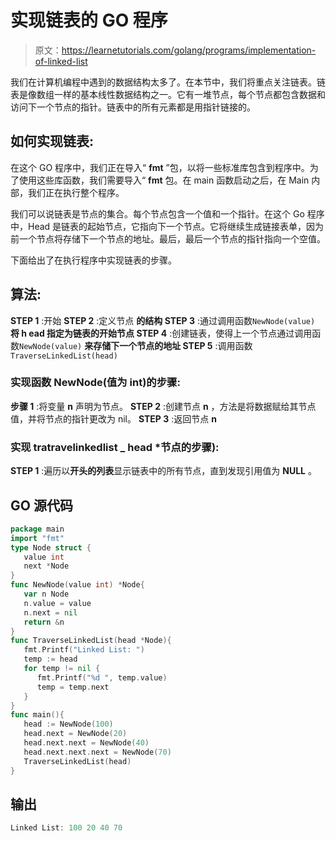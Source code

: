 # 实现链表的 GO 程序

> 原文：<https://learnetutorials.com/golang/programs/implementation-of-linked-list>

我们在计算机编程中遇到的数据结构太多了。在本节中，我们将重点关注链表。链表是像数组一样的基本线性数据结构之一。它有一堆节点，每个节点都包含数据和访问下一个节点的指针。链表中的所有元素都是用指针链接的。

## 如何实现链表:

在这个 GO 程序中，我们正在导入“ **fmt** ”包，以将一些标准库包含到程序中。为了使用这些库函数，我们需要导入“ **fmt** 包。在 main 函数启动之后，在 Main 内部，我们正在执行整个程序。

我们可以说链表是节点的集合。每个节点包含一个值和一个指针。在这个 Go 程序中，Head 是链表的起始节点，它指向下一个节点。它将继续生成链接表单，因为前一个节点将存储下一个节点的地址。最后，最后一个节点的指针指向一个空值。

下面给出了在执行程序中实现链表的步骤。

## 算法:

**STEP 1** :开始
**STEP 2** :定义节点
**的结构 STEP 3** :通过调用函数`NewNode(value)`
**将 h **ead** 指定为链表的开始节点 STEP 4** :创建链表，使得上一个节点通过调用函数`NewNode(value)`
**来存储下一个节点的地址 STEP 5** :调用函数`TraverseLinkedList(head)`

### 实现函数 NewNode(值为 int)的步骤:

**步骤 1** :将变量 **n** 声明为节点。
**STEP 2** :创建节点 **n** ，方法是将数据赋给其节点值，并将节点的指针更改为 nil。
**STEP 3** :返回节点 **n**

### 实现 tratravelinkedlist _ head *节点的步骤):

**STEP 1** :遍历以**开头的列表**显示链表中的所有节点，直到发现引用值为 **NULL** 。

## GO 源代码

```go
package main
import "fmt"
type Node struct {
   value int
   next *Node
}
func NewNode(value int) *Node{
   var n Node
   n.value = value
   n.next = nil
   return &n
}
func TraverseLinkedList(head *Node){
   fmt.Printf("Linked List: ")
   temp := head
   for temp != nil {
      fmt.Printf("%d ", temp.value)
      temp = temp.next
   }
}
func main(){
   head := NewNode(100)
   head.next = NewNode(20)
   head.next.next = NewNode(40)
   head.next.next.next = NewNode(70)
   TraverseLinkedList(head)
} 

```

## 输出

```go
Linked List: 100 20 40 70
```